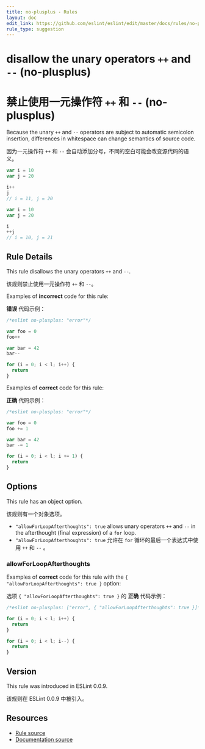 ```yaml
---
title: no-plusplus - Rules
layout: doc
edit_link: https://github.com/eslint/eslint/edit/master/docs/rules/no-plusplus.md
rule_type: suggestion
---
```


<!-- Note: No pull requests accepted for this file. See README.md in the root directory for details. -->

# disallow the unary operators `++` and `--` (no-plusplus)

# 禁止使用一元操作符 `++` 和 `--` (no-plusplus)

Because the unary `++` and `--` operators are subject to automatic semicolon insertion, differences in whitespace can change semantics of source code.

因为一元操作符 `++` 和 `--` 会自动添加分号，不同的空白可能会改变源代码的语义。

```js
var i = 10
var j = 20

i++
j
// i = 11, j = 20
```

```js
var i = 10
var j = 20

i
++j
// i = 10, j = 21
```

## Rule Details

This rule disallows the unary operators `++` and `--`.

该规则禁止使用一元操作符 `++` 和 `--`。

Examples of **incorrect** code for this rule:

**错误** 代码示例：

```js
/*eslint no-plusplus: "error"*/

var foo = 0
foo++

var bar = 42
bar--

for (i = 0; i < l; i++) {
  return
}
```

Examples of **correct** code for this rule:

**正确** 代码示例：

```js
/*eslint no-plusplus: "error"*/

var foo = 0
foo += 1

var bar = 42
bar -= 1

for (i = 0; i < l; i += 1) {
  return
}
```

## Options

This rule has an object option.

该规则有一个对象选项。

- `"allowForLoopAfterthoughts": true` allows unary operators `++` and `--` in the afterthought (final expression) of a `for` loop.
- `"allowForLoopAfterthoughts": true` 允许在 `for` 循环的最后一个表达式中使用 `++` 和 `--` 。

### allowForLoopAfterthoughts

Examples of **correct** code for this rule with the `{ "allowForLoopAfterthoughts": true }` option:

选项 `{ "allowForLoopAfterthoughts": true }` 的 **正确** 代码示例：

```js
/*eslint no-plusplus: ["error", { "allowForLoopAfterthoughts": true }]*/

for (i = 0; i < l; i++) {
  return
}

for (i = 0; i < l; i--) {
  return
}
```

## Version

This rule was introduced in ESLint 0.0.9.

该规则在 ESLint 0.0.9 中被引入。

## Resources

- [Rule source](https://github.com/eslint/eslint/tree/master/lib/rules/no-plusplus.js)
- [Documentation source](https://github.com/eslint/eslint/tree/master/docs/rules/no-plusplus.md)
